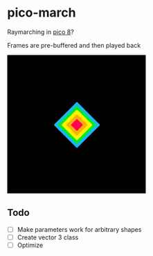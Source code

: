 # pico-march
Raymarching in [pico 8](https://www.lexaloffle.com/pico-8.php)?

Frames are pre-buffered and then played back

![picomarch.gif](picomarch.gif)

## Todo
- [ ] Make parameters work for arbitrary shapes
- [ ] Create vector 3 class
- [ ] Optimize

